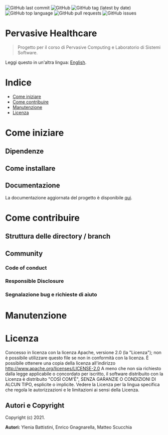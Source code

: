 ![GitHub last commit](https://img.shields.io/github/last-commit/enrignagna/PervasiveHealthcare)
![GitHub](https://img.shields.io/github/license/enrignagna/PervasiveHealthcare)
![GitHub tag (latest by date)](https://img.shields.io/github/v/tag/enrignagna/PervasiveHealthcare)
![GitHub top language](https://img.shields.io/github/languages/top/enrignagna/PervasiveHealthcare)
![GitHub pull requests](https://img.shields.io/github/issues-pr/enrignagna/PervasiveHealthcare)
![GitHub issues](https://img.shields.io/github/issues/enrignagna/PervasiveHealthcare)


# Pervasive Healthcare

<!---Sottotitolo / Slogan / Descrizione breve-->
> Progetto per il corso di Pervasive Computing e Laboratorio di Sistemi Software.
>

Leggi questo in un'altra lingua: [English](README.md).

<!---*## Immagini e GIF

![Recordit GIF](http://g.recordit.co/iLN6A0vSD8.gif)
*-->
# Indice

- [Come iniziare](#Come-iniziare)
- [Come contribuire](#Come-contribuire)
- [Manutenzione](#Manutenzione)
- [Licenza](#Licenza)

# Come iniziare

## Dipendenze
## Come installare

## Documentazione
La documentazione aggiornata del progetto è disponibile 
[qui](https://enrignagna.github.io/PervasiveHealthcare/).
# Come contribuire
## Struttura delle directory / branch

## Community

### Code of conduct

### Responsible Disclosure

### Segnalazione bug e richieste di aiuto

# Manutenzione

# Licenza

Concesso in licenza con la licenza Apache, versione 2.0 (la "Licenza");
non è possibile utilizzare questo file se non in conformità con la licenza.
È possibile ottenere una copia della licenza all'indirizzo
http://www.apache.org/licenses/LICENSE-2.0
A meno che non sia richiesto dalla legge applicabile o concordato per iscritto, il software
distribuito con la Licenza è distribuito "COSÌ COM'È",
SENZA GARANZIE O CONDIZIONI DI ALCUN TIPO, esplicite o implicite.
Vedere la Licenza per la lingua specifica che regola le autorizzazioni e le limitazioni ai sensi della Licenza.


## Autori e Copyright

Copyright (c) 2021.

**Autori:** Ylenia Battistini, Enrico Gnagnarella, Matteo Scucchia

